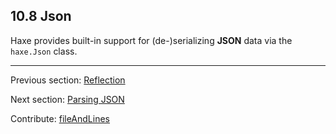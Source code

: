 ## 10.8 Json

Haxe provides built-in support for (de-)serializing **JSON** data via the `haxe.Json` class.

---

Previous section: [Reflection](std-reflection.md)

Next section: [Parsing JSON](std-Json-parsing.md)

Contribute: [fileAndLines](https://github.com/HaxeFoundation/HaxeManual/blob/master/10-std.tex#L334-334)
